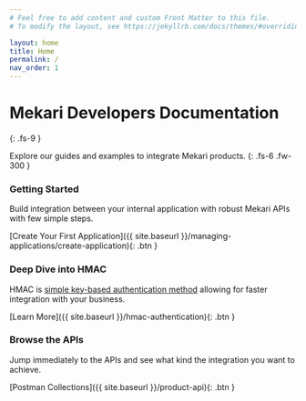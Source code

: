 ```yaml
---
# Feel free to add content and custom Front Matter to this file.
# To modify the layout, see https://jekyllrb.com/docs/themes/#overriding-theme-defaults

layout: home
title: Home
permalink: /
nav_order: 1
---
```


# Mekari Developers Documentation
{: .fs-9 }

Explore our guides and examples to integrate Mekari products.
{: .fs-6 .fw-300 } 


### Getting Started

Build integration between your internal application with robust Mekari APIs with few simple steps.

<span class="fs-2">
[Create Your First Application]({{ site.baseurl }}/managing-applications/create-application){: .btn }
</span>

### Deep Dive into HMAC

HMAC is [simple key-based authentication method](https://en.wikipedia.org/wiki/HMAC) allowing for faster integration with your business.

<span class="fs-2">
[Learn More]({{ site.baseurl }}/hmac-authentication){: .btn }
</span>

<!-- ### Application Scopes

Following the selection of the authentication type for your application, you must specify the integration scope for your application. This scope functions similarly to a permission, determining which API endpoints your application is permitted to call. During the application registration process, our support team will ask you which scope you want to allow for your application. 

<span class="fs-2">
[Learn More about Scopes]({{ site.baseurl }}/scopes){: .btn }
</span> -->

### Browse the APIs

Jump immediately to the APIs and see what kind the integration you want to achieve.

<span class="fs-2">
[Postman Collections]({{ site.baseurl }}/product-api){: .btn }
</span>

